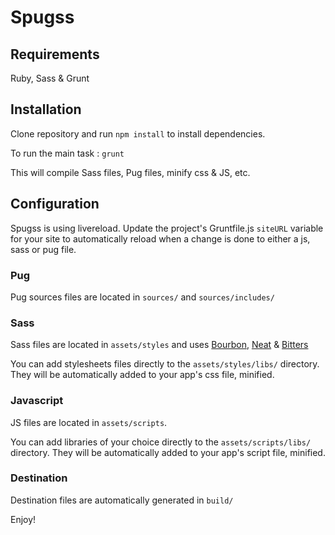 # Spugss

## Requirements

Ruby, Sass & Grunt

## Installation

Clone repository and run `npm install` to install dependencies.

To run the main task : `grunt`

This will compile Sass files, Pug files, minify css & JS, etc.

## Configuration

Spugss is using livereload. Update the project's Gruntfile.js `siteURL` variable for your site to automatically reload when a change is done to either a js, sass or pug file.

### Pug

Pug sources files are located in `sources/` and `sources/includes/`

### Sass

Sass files are located in `assets/styles` and uses [Bourbon](https://github.com/thoughtbot/bourbon), [Neat](https://github.com/thoughtbot/neat) & [Bitters](https://github.com/thoughtbot/bitters)

You can add stylesheets files directly to the `assets/styles/libs/` directory. They will be automatically added to your app's css file, minified.

### Javascript

JS files are located in `assets/scripts`.

You can add libraries of your choice directly to the `assets/scripts/libs/` directory. They will be automatically added to your app's script file, minified.

### Destination

Destination files are automatically  generated in `build/` 

Enjoy!